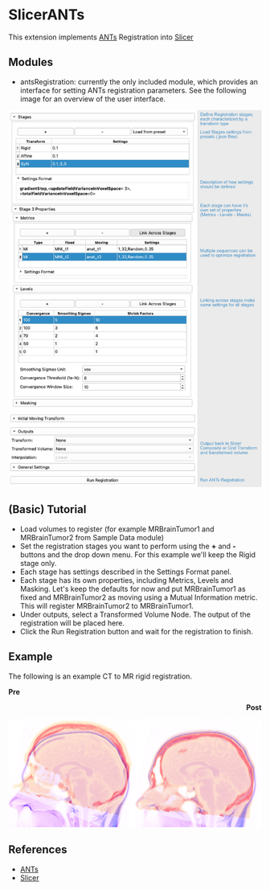 # SlicerANTs

This extension implements [ANTs](https://github.com/ANTsX/ANTs) Registration into [Slicer](https://github.com/Slicer/Slicer)

## Modules

- antsRegistration: currently the only included module, which provides an interface for setting ANTs registration parameters. See the following image for an overview of the user interface.

![SlicerANTs](Documentation/ModuleUI.png?raw=true)

## (Basic) Tutorial

- Load volumes to register (for example MRBrainTumor1 and MRBrainTumor2 from Sample Data module)
- Set the registration stages you want to perform using the **+** and **-** buttons and the drop down menu. For this example we'll keep the Rigid stage only.
- Each stage has settings described in the Settings Format panel.
- Each stage has its own properties, including Metrics, Levels and Masking. Let's keep the defaults for now and put MRBrainTumor1 as fixed and MRBrainTumor2 as moving using a Mutual Information metric. This will register MRBrainTumor2 to MRBrainTumor1.
- Under outputs, select a Transformed Volume Node. The output of the registration will be placed here.
- Click the Run Registration button and wait for the registration to finish.

## Example

The following is an example CT to MR rigid registration.

**Pre** <div align="right">**Post**

<div align="left">

![Example](Documentation/MR-CT_example.png?raw=true)

## References

- [ANTs](https://pubmed.ncbi.nlm.nih.gov/?term=%22Tustison+N%22+AND+%22Avants+B%22)
- [Slicer](https://www.slicer.org/wiki/CitingSlicer)